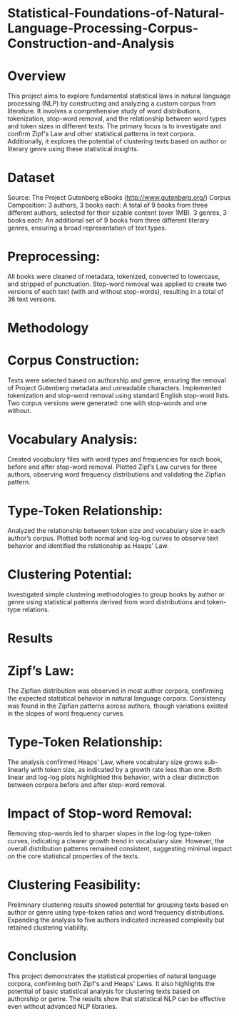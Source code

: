 # Statistical-Foundations-of-Natural-Language-Processing-Corpus-Construction-and-Analysis
# Overview
This project aims to explore fundamental statistical laws in natural language processing (NLP) by constructing and analyzing a custom corpus from literature. It involves a comprehensive study of word distributions, tokenization, stop-word removal, and the relationship between word types and token sizes in different texts. The primary focus is to investigate and confirm Zipf's Law and other statistical patterns in text corpora. Additionally, it explores the potential of clustering texts based on author or literary genre using these statistical insights.

# Dataset
Source: The Project Gutenberg eBooks (http://www.gutenberg.org/)
Corpus Composition:
3 authors, 3 books each: A total of 9 books from three different authors, selected for their sizable content (over 1MB).
3 genres, 3 books each: An additional set of 9 books from three different literary genres, ensuring a broad representation of text types.
# Preprocessing:
All books were cleaned of metadata, tokenized, converted to lowercase, and stripped of punctuation.
Stop-word removal was applied to create two versions of each text (with and without stop-words), resulting in a total of 36 text versions.
# Methodology
# Corpus Construction:

Texts were selected based on authorship and genre, ensuring the removal of Project Gutenberg metadata and unreadable characters.
Implemented tokenization and stop-word removal using standard English stop-word lists.
Two corpus versions were generated: one with stop-words and one without.
# Vocabulary Analysis:

Created vocabulary files with word types and frequencies for each book, before and after stop-word removal.
Plotted Zipf’s Law curves for three authors, observing word frequency distributions and validating the Zipfian pattern.
# Type-Token Relationship:

Analyzed the relationship between token size and vocabulary size in each author’s corpus.
Plotted both normal and log-log curves to observe text behavior and identified the relationship as Heaps' Law.
# Clustering Potential:

Investigated simple clustering methodologies to group books by author or genre using statistical patterns derived from word distributions and token-type relations.
# Results
# Zipf’s Law:

The Zipfian distribution was observed in most author corpora, confirming the expected statistical behavior in natural language corpora.
Consistency was found in the Zipfian patterns across authors, though variations existed in the slopes of word frequency curves.
# Type-Token Relationship:

The analysis confirmed Heaps' Law, where vocabulary size grows sub-linearly with token size, as indicated by a growth rate less than one.
Both linear and log-log plots highlighted this behavior, with a clear distinction between corpora before and after stop-word removal.
# Impact of Stop-word Removal:

Removing stop-words led to sharper slopes in the log-log type-token curves, indicating a clearer growth trend in vocabulary size.
However, the overall distribution patterns remained consistent, suggesting minimal impact on the core statistical properties of the texts.
# Clustering Feasibility:

Preliminary clustering results showed potential for grouping texts based on author or genre using type-token ratios and word frequency distributions.
Expanding the analysis to five authors indicated increased complexity but retained clustering viability.

# Conclusion
This project demonstrates the statistical properties of natural language corpora, confirming both Zipf's and Heaps' Laws. It also highlights the potential of basic statistical analysis for clustering texts based on authorship or genre. The results show that statistical NLP can be effective even without advanced NLP libraries.
